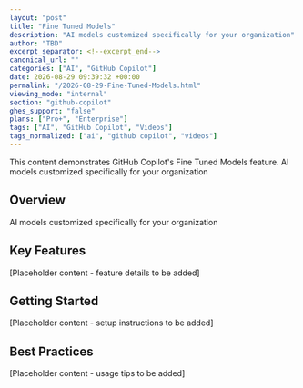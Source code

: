 ```yaml
---
layout: "post"
title: "Fine Tuned Models"
description: "AI models customized specifically for your organization"
author: "TBD"
excerpt_separator: <!--excerpt_end-->
canonical_url: ""
categories: ["AI", "GitHub Copilot"]
date: 2026-08-29 09:39:32 +00:00
permalink: "/2026-08-29-Fine-Tuned-Models.html"
viewing_mode: "internal"
section: "github-copilot"
ghes_support: "false"
plans: ["Pro+", "Enterprise"]
tags: ["AI", "GitHub Copilot", "Videos"]
tags_normalized: ["ai", "github copilot", "videos"]
---
```


This content demonstrates GitHub Copilot's Fine Tuned Models feature. AI models customized specifically for your organization<!--excerpt_end-->

## Overview

AI models customized specifically for your organization

## Key Features

[Placeholder content - feature details to be added]

## Getting Started

[Placeholder content - setup instructions to be added]

## Best Practices

[Placeholder content - usage tips to be added]

